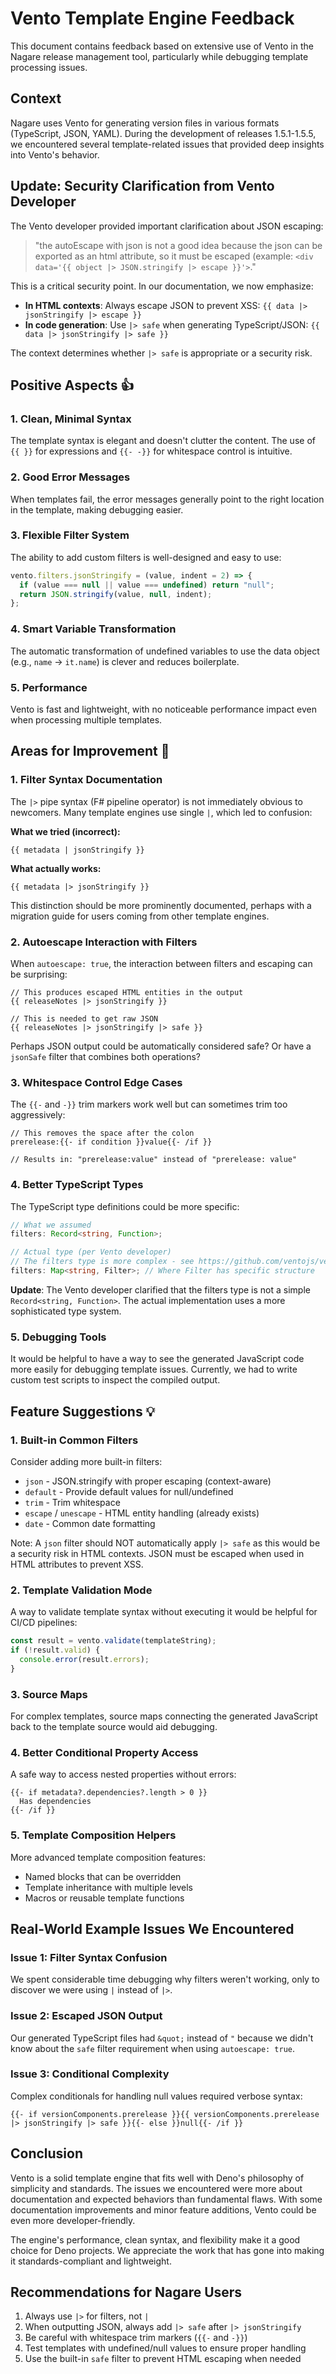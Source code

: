 # Vento Template Engine Feedback

This document contains feedback based on extensive use of Vento in the Nagare release management
tool, particularly while debugging template processing issues.

## Context

Nagare uses Vento for generating version files in various formats (TypeScript, JSON, YAML). During
the development of releases 1.5.1-1.5.5, we encountered several template-related issues that
provided deep insights into Vento's behavior.

## Update: Security Clarification from Vento Developer

The Vento developer provided important clarification about JSON escaping:

> "the autoEscape with json is not a good idea because the json can be exported as an html
> attribute, so it must be escaped (example:
> `<div data='{{ object |> JSON.stringify |> escape }}'>`."

This is a critical security point. In our documentation, we now emphasize:

- **In HTML contexts**: Always escape JSON to prevent XSS: `{{ data |> jsonStringify |> escape }}`
- **In code generation**: Use `|> safe` when generating TypeScript/JSON:
  `{{ data |> jsonStringify |> safe }}`

The context determines whether `|> safe` is appropriate or a security risk.

## Positive Aspects 👍

### 1. Clean, Minimal Syntax

The template syntax is elegant and doesn't clutter the content. The use of `{{ }}` for expressions
and `{{- -}}` for whitespace control is intuitive.

### 2. Good Error Messages

When templates fail, the error messages generally point to the right location in the template,
making debugging easier.

### 3. Flexible Filter System

The ability to add custom filters is well-designed and easy to use:

```javascript
vento.filters.jsonStringify = (value, indent = 2) => {
  if (value === null || value === undefined) return "null";
  return JSON.stringify(value, null, indent);
};
```

### 4. Smart Variable Transformation

The automatic transformation of undefined variables to use the data object (e.g., `name` →
`it.name`) is clever and reduces boilerplate.

### 5. Performance

Vento is fast and lightweight, with no noticeable performance impact even when processing multiple
templates.

## Areas for Improvement 🤔

### 1. Filter Syntax Documentation

The `|>` pipe syntax (F# pipeline operator) is not immediately obvious to newcomers. Many template
engines use single `|`, which led to confusion:

**What we tried (incorrect):**

```vento
{{ metadata | jsonStringify }}
```

**What actually works:**

```vento
{{ metadata |> jsonStringify }}
```

This distinction should be more prominently documented, perhaps with a migration guide for users
coming from other template engines.

### 2. Autoescape Interaction with Filters

When `autoescape: true`, the interaction between filters and escaping can be surprising:

```vento
// This produces escaped HTML entities in the output
{{ releaseNotes |> jsonStringify }}

// This is needed to get raw JSON
{{ releaseNotes |> jsonStringify |> safe }}
```

Perhaps JSON output could be automatically considered safe? Or have a `jsonSafe` filter that
combines both operations?

### 3. Whitespace Control Edge Cases

The `{{-` and `-}}` trim markers work well but can sometimes trim too aggressively:

```vento
// This removes the space after the colon
prerelease:{{- if condition }}value{{- /if }}

// Results in: "prerelease:value" instead of "prerelease: value"
```

### 4. Better TypeScript Types

The TypeScript type definitions could be more specific:

```typescript
// What we assumed
filters: Record<string, Function>;

// Actual type (per Vento developer)
// The filters type is more complex - see https://github.com/ventojs/vento/blob/main/src/environment.ts#L44
filters: Map<string, Filter>; // Where Filter has specific structure
```

**Update**: The Vento developer clarified that the filters type is not a simple
`Record<string, Function>`. The actual implementation uses a more sophisticated type system.

### 5. Debugging Tools

It would be helpful to have a way to see the generated JavaScript code more easily for debugging
template issues. Currently, we had to write custom test scripts to inspect the compiled output.

## Feature Suggestions 💡

### 1. Built-in Common Filters

Consider adding more built-in filters:

- `json` - JSON.stringify with proper escaping (context-aware)
- `default` - Provide default values for null/undefined
- `trim` - Trim whitespace
- `escape` / `unescape` - HTML entity handling (already exists)
- `date` - Common date formatting

Note: A `json` filter should NOT automatically apply `|> safe` as this would be a security risk in
HTML contexts. JSON must be escaped when used in HTML attributes to prevent XSS.

### 2. Template Validation Mode

A way to validate template syntax without executing it would be helpful for CI/CD pipelines:

```javascript
const result = vento.validate(templateString);
if (!result.valid) {
  console.error(result.errors);
}
```

### 3. Source Maps

For complex templates, source maps connecting the generated JavaScript back to the template source
would aid debugging.

### 4. Better Conditional Property Access

A safe way to access nested properties without errors:

```vento
{{- if metadata?.dependencies?.length > 0 }}
  Has dependencies
{{- /if }}
```

### 5. Template Composition Helpers

More advanced template composition features:

- Named blocks that can be overridden
- Template inheritance with multiple levels
- Macros or reusable template functions

## Real-World Example Issues We Encountered

### Issue 1: Filter Syntax Confusion

We spent considerable time debugging why filters weren't working, only to discover we were using `|`
instead of `|>`.

### Issue 2: Escaped JSON Output

Our generated TypeScript files had `&quot;` instead of `"` because we didn't know about the `safe`
filter requirement when using `autoescape: true`.

### Issue 3: Conditional Complexity

Complex conditionals for handling null values required verbose syntax:

```vento
{{- if versionComponents.prerelease }}{{ versionComponents.prerelease |> jsonStringify |> safe }}{{- else }}null{{- /if }}
```

## Conclusion

Vento is a solid template engine that fits well with Deno's philosophy of simplicity and standards.
The issues we encountered were more about documentation and expected behaviors than fundamental
flaws. With some documentation improvements and minor feature additions, Vento could be even more
developer-friendly.

The engine's performance, clean syntax, and flexibility make it a good choice for Deno projects. We
appreciate the work that has gone into making it standards-compliant and lightweight.

## Recommendations for Nagare Users

1. Always use `|>` for filters, not `|`
2. When outputting JSON, always add `|> safe` after `|> jsonStringify`
3. Be careful with whitespace trim markers (`{{-` and `-}}`)
4. Test templates with undefined/null values to ensure proper handling
5. Use the built-in `safe` filter to prevent HTML escaping when needed
